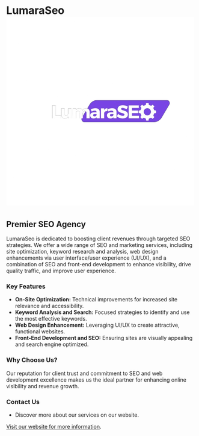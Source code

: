# LumaraSeo ![Logo de LumaraSeo](https://github.com/Lumaraseo/lumaraseo/blob/main/img/logoweb.png?raw=true)

## Premier SEO Agency

LumaraSeo is dedicated to boosting client revenues through targeted SEO strategies. We offer a wide range of SEO and marketing services, including site optimization, keyword research and analysis, web design enhancements via user interface/user experience (UI/UX), and a combination of SEO and front-end development to enhance visibility, drive quality traffic, and improve user experience.

### Key Features

- **On-Site Optimization:** Technical improvements for increased site relevance and accessibility.
- **Keyword Analysis and Search:** Focused strategies to identify and use the most effective keywords.
- **Web Design Enhancement:** Leveraging UI/UX to create attractive, functional websites.
- **Front-End Development and SEO:** Ensuring sites are visually appealing and search engine optimized.

### Why Choose Us?

Our reputation for client trust and commitment to SEO and web development excellence makes us the ideal partner for enhancing online visibility and revenue growth.

### Contact Us

- Discover more about our services on our website.

[Visit our website for more information](https://lumaraseo.github.io/lumaraseo/index.html).

